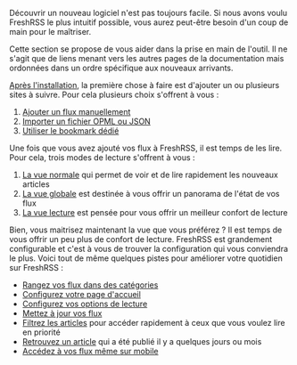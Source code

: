 Découvrir un nouveau logiciel n'est pas toujours facile. Si nous avons voulu FreshRSS le plus intuitif possible, vous aurez peut-être besoin d'un coup de main pour le maîtriser.

Cette section se propose de vous aider dans la prise en main de l'outil. Il ne s'agit que de liens menant vers les autres pages de la documentation mais ordonnées dans un ordre spécifique aux nouveaux arrivants.

[Après l'installation](01_Installation.md), la première chose à faire est d'ajouter un ou plusieurs sites à suivre. Pour cela plusieurs choix s'offrent à vous :

 1.  [Ajouter un flux manuellement](04_Subscriptions.md#ajouter-un-flux)
 2.  [Importer un fichier OPML ou JSON](04_Subscriptions.md#import-et-export)
 3.  [Utiliser le bookmark dédié](04_Subscriptions.md#utiliser-le-bookmark)

Une fois que vous avez ajouté vos flux à FreshRSS, il est temps de les lire. Pour cela, trois modes de lecture s'offrent à vous :

 1.  [La vue normale](03_Main_view.md#la-vue-normale) qui permet de voir et de lire rapidement les nouveaux articles
 2.  [La vue globale](03_Main_view.md#la-vue-globale) est destinée à vous offrir un panorama de l'état de vos flux
 3.  [La vue lecture](03_Main_view.md#la-vue-lecture) est pensée pour vous offrir un meilleur confort de lecture

Bien, vous maitrisez maintenant la vue que vous préférez ? Il est temps de vous offrir un peu plus de confort de lecture. FreshRSS est grandement configurable et c'est à vous de trouver la configuration qui vous conviendra le plus. Voici tout de même quelques pistes pour améliorer votre quotidien sur FreshRSS :

* [Rangez vos flux dans des catégories](04_Subscriptions.md#organisation_des_flux)
* [Configurez votre page d'accueil](05_Configuration.md#personnaliser-la-vue)
* [Configurez vos options de lecture](05_Configuration.md#options-de-lecture)
* [Mettez à jour vos flux](03_Main_view.md#rafraichir-les-flux)
* [Filtrez les articles](03_Main_view.md#filtrer-les-articles) pour accéder rapidement à ceux que vous voulez lire en priorité
* [Retrouvez un article](03_Main_view.md#rechercher-des-articles) qui a été publié il y a quelques jours ou mois
* [Accédez à vos flux même sur mobile](06_Mobile_access.md)
